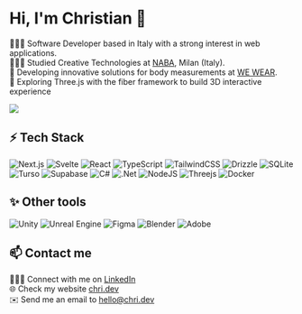 # Hi, I'm Christian 👋

👩🏻‍💻 Software Developer based in Italy with a strong interest in web applications. <br/>
👩🏻‍🎓 Studied Creative Technologies at <a href="https://www.naba.it/" target="_blank">NABA</a>, Milan (Italy). <br/>
💼 Developing innovative solutions for body measurements at <a href="https://www.we-wear.eu/" target="_blank">WE WEAR</a>. <br/>
💭 Exploring Three.js with the fiber framework to build 3D interactive experience <br/>

<a href="https://git.io/streak-stats">
  <img src=https://streak-stats.demolab.com/?user=christianstamati&&theme=github-dark-blue&&hide_border=true&card_width=495>
</a>


## ⚡ Tech Stack
<!-- Badges from https://github.com/Ileriayo/markdown-badges -->
![Next.js](https://img.shields.io/badge/Next.js-%23000000.svg?style=for-the-badge&logo=next.js&logoColor=white)
![Svelte](https://img.shields.io/badge/Svelte-FF3E00.svg?style=for-the-badge&logo=svelte&logoColor=white)
![React](https://img.shields.io/badge/react-%2320232a.svg?style=for-the-badge&logo=react&logoColor=%2361DAFB)
![TypeScript](https://img.shields.io/badge/typescript-%23007ACC.svg?style=for-the-badge&logo=typescript&logoColor=white)
![TailwindCSS](https://img.shields.io/badge/tailwindcss-%2338B2AC.svg?style=for-the-badge&logo=tailwind-css&logoColor=white)
![Drizzle](https://img.shields.io/badge/drizzle-111111.svg?style=for-the-badge&logo=drizzle&logoColor=C5F74F)
![SQLite](https://img.shields.io/badge/SQLite-034A60.svg?style=for-the-badge&logo=sqlite&logoColor=white)
![Turso](https://img.shields.io/badge/Turso-3FA793.svg?style=for-the-badge&logo=turso&logoColor=white)
![Supabase](https://img.shields.io/badge/Supabase-3ECF93.svg?style=for-the-badge&logo=supabase&logoColor=white)
![C#](https://img.shields.io/badge/c%23-%23239120.svg?style=for-the-badge&logo=csharp&logoColor=white)
![.Net](https://img.shields.io/badge/.NET-522BD4?style=for-the-badge&logo=.net&logoColor=white)
![NodeJS](https://img.shields.io/badge/node.js-6DA55F?style=for-the-badge&logo=node.js&logoColor=white)
![Threejs](https://img.shields.io/badge/threejs-black?style=for-the-badge&logo=three.js&logoColor=white)
![Docker](https://img.shields.io/badge/docker-%230db7ed.svg?style=for-the-badge&logo=docker&logoColor=white)

## ✨ Other tools
<!-- Badges from https://github.com/Ileriayo/markdown-badges -->
![Unity](https://img.shields.io/badge/Unity-4E4E4F.svg?style=for-the-badge&logo=unity&logoColor=white)
![Unreal Engine](https://img.shields.io/badge/Unreal-%23000000.svg?style=for-the-badge&logo=unrealengine&logoColor=white)
![Figma](https://img.shields.io/badge/figma-F35426.svg?style=for-the-badge&logo=figma&logoColor=white)
![Blender](https://img.shields.io/badge/blender-EB7A0A.svg?style=for-the-badge&logo=blender&logoColor=white)
![Adobe](https://img.shields.io/badge/adobe-%23FF0000.svg?style=for-the-badge&logo=adobe&logoColor=white)

## 📫 Contact me

👨🏻‍💻 Connect with me on [LinkedIn](https://www.linkedin.com/in/christianstamati/) <br/>
🌐 Check my website [chri.dev](https://www.chri.dev/) <br/>
✉️ Send me an email to [hello@chri.dev](mailto:hello@chri.dev) <br/>

<!--
**christianstamati/christianstamati** is a ✨ _special_ ✨ repository because its `README.md` (this file) appears on your GitHub profile.

Here are some ideas to get you started:

- 🔭 I’m currently working on ...
- 🌱 I’m currently learning ...
- 👯 I’m looking to collaborate on ...
- 🤔 I’m looking for help with ...
- 💬 Ask me about ...
- 📫 How to reach me: ...
- 😄 Pronouns: ...
- ⚡ Fun fact: ...

STATUS
![](https://github-readme-stats.vercel.app/api?username=christianstamati&theme=github_dark&hide_border=true&hide=stars,prs)<br/>
-->
